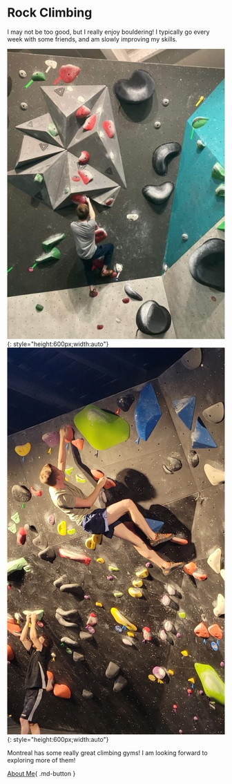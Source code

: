 # Rock Climbing

I may not be too good, but I really enjoy bouldering! I typically go every week with some friends, and am slowly improving my skills.

![Climb1](./media/climb1.jpg "Bouldering"){: style="height:600px;width:auto"}
![Climb2](./media/climb2.jpg "Bouldering"){: style="height:600px;width:auto"}

Montreal has some really great climbing gyms! I am looking forward to exploring more of them!

[About Me](../about/index.md){ .md-button }